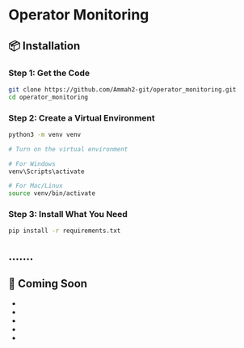 # Operator Monitoring


## 📦 Installation

### Step 1: Get the Code
```bash
git clone https://github.com/Ammah2-git/operator_monitoring.git
cd operator_monitoring
```

### Step 2: Create a Virtual Environment
```bash
python3 -m venv venv

# Turn on the virtual environment

# For Windows
venv\Scripts\activate

# For Mac/Linux
source venv/bin/activate
```

### Step 3: Install What You Need
```bash
pip install -r requirements.txt
```

## .......

## 🔨 Coming Soon
- 
- 
- 
-
-
